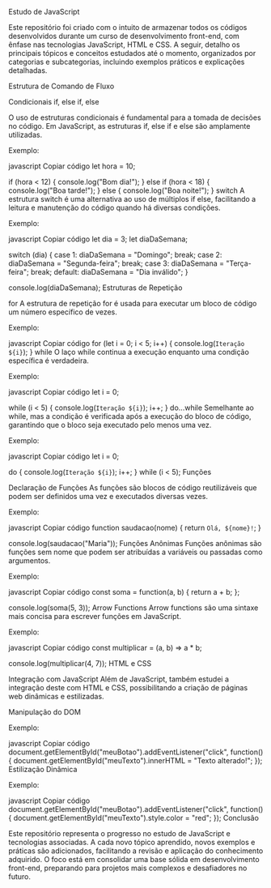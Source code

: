 Estudo de JavaScript

Este repositório foi criado com o intuito de armazenar todos os códigos desenvolvidos durante um curso de desenvolvimento front-end, com ênfase nas tecnologias JavaScript, HTML e CSS. A seguir, detalho os principais tópicos e conceitos estudados até o momento, organizados por categorias e subcategorias, incluindo exemplos práticos e explicações detalhadas.

Estrutura de Comando de Fluxo

Condicionais
if, else if, else

O uso de estruturas condicionais é fundamental para a tomada de decisões no código. Em JavaScript, as estruturas if, else if e else são amplamente utilizadas.

Exemplo:

javascript
Copiar código
let hora = 10;

if (hora < 12) {
    console.log("Bom dia!");
} else if (hora < 18) {
    console.log("Boa tarde!");
} else {
    console.log("Boa noite!");
}
switch
A estrutura switch é uma alternativa ao uso de múltiplos if else, facilitando a leitura e manutenção do código quando há diversas condições.

Exemplo:

javascript
Copiar código
let dia = 3;
let diaDaSemana;

switch (dia) {
    case 1:
        diaDaSemana = "Domingo";
        break;
    case 2:
        diaDaSemana = "Segunda-feira";
        break;
    case 3:
        diaDaSemana = "Terça-feira";
        break;
    default:
        diaDaSemana = "Dia inválido";
}

console.log(diaDaSemana);
Estruturas de Repetição

for
A estrutura de repetição for é usada para executar um bloco de código um número específico de vezes.

Exemplo:

javascript
Copiar código
for (let i = 0; i < 5; i++) {
    console.log(`Iteração ${i}`);
}
while
O laço while continua a execução enquanto uma condição específica é verdadeira.

Exemplo:

javascript
Copiar código
let i = 0;

while (i < 5) {
    console.log(`Iteração ${i}`);
    i++;
}
do...while
Semelhante ao while, mas a condição é verificada após a execução do bloco de código, garantindo que o bloco seja executado pelo menos uma vez.

Exemplo:

javascript
Copiar código
let i = 0;

do {
    console.log(`Iteração ${i}`);
    i++;
} while (i < 5);
Funções

Declaração de Funções
As funções são blocos de código reutilizáveis que podem ser definidos uma vez e executados diversas vezes.

Exemplo:

javascript
Copiar código
function saudacao(nome) {
    return `Olá, ${nome}!`;
}

console.log(saudacao("Maria"));
Funções Anônimas
Funções anônimas são funções sem nome que podem ser atribuídas a variáveis ou passadas como argumentos.

Exemplo:

javascript
Copiar código
const soma = function(a, b) {
    return a + b;
};

console.log(soma(5, 3));
Arrow Functions
Arrow functions são uma sintaxe mais concisa para escrever funções em JavaScript.

Exemplo:

javascript
Copiar código
const multiplicar = (a, b) => a * b;

console.log(multiplicar(4, 7));
HTML e CSS

Integração com JavaScript
Além de JavaScript, também estudei a integração deste com HTML e CSS, possibilitando a criação de páginas web dinâmicas e estilizadas.

Manipulação do DOM

Exemplo:

javascript
Copiar código
document.getElementById("meuBotao").addEventListener("click", function() {
    document.getElementById("meuTexto").innerHTML = "Texto alterado!";
});
Estilização Dinâmica

Exemplo:

javascript
Copiar código
document.getElementById("meuBotao").addEventListener("click", function() {
    document.getElementById("meuTexto").style.color = "red";
});
Conclusão

Este repositório representa o progresso no estudo de JavaScript e tecnologias associadas. A cada novo tópico aprendido, novos exemplos e práticas são adicionados, facilitando a revisão e aplicação do conhecimento adquirido. O foco está em consolidar uma base sólida em desenvolvimento front-end, preparando para projetos mais complexos e desafiadores no futuro.

